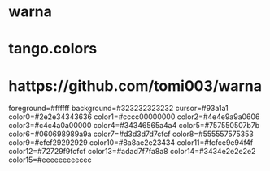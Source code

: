# warna
# tango.colors
# hattps://github.com/tomi003/warna
foreground=#ffffff
background=#323232323232
cursor=#93a1a1
color0=#2e2e34343636
color1=#cccc00000000
color2=#4e4e9a9a0606
color3=#c4c4a0a00000
color4=#34346565a4a4
color5=#757550507b7b
color6=#060698989a9a
color7=#d3d3d7d7cfcf
color8=#555557575353
color9=#efef29292929
color10=#8a8ae2e23434
color11=#fcfce9e94f4f
color12=#72729f9fcfcf
color13=#adad7f7fa8a8
color14=#3434e2e2e2e2
color15=#eeeeeeeeecec

